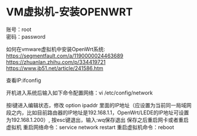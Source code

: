 # VM虚拟机-安装OPENWRT
账号：root  
密码：password

如何在vmware虚拟机中安装OpenWrt系统: https://segmentfault.com/a/1190000024463689
                                    https://zhuanlan.zhihu.com/p/334419721
                                    https://www.jb51.net/article/241586.htm

查看IP:ifconfig

开机进入系统后输入如下命令配置网络：vi /etc/config/network

按i键进入编辑状态，修改 option ipaddr 里面的IP地址（应设置为当前同一局域网段之内，比如目前路由器的IP地址是192.168.1.1，OpenWrt/LEDE的IP地址可设置为192.168.1.200）,
按esc键退出，输入:wq保存退出
保存之后重启网卡或者重启虚拟机
重启网络命令：service network restart
重启虚拟机命令：reboot

